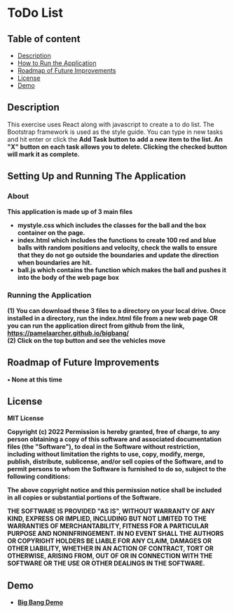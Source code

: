 # ToDo List

## Table of content

- [Description](#description)
- [How to Run the Application](#howtorun)
- [Roadmap of Future Improvements](#roadmap)
- [License](#license)
- [Demo](#demo)

## Description
This exercise uses React along with javascript to create a to do list.  The Bootstrap framework is used as the style guide. You can type in new tasks and hit enter or click the <b>Add Task<b> button to add a new item to the list.  An "X" button on each task allows you to delete.  Clicking the checked button will mark it as complete.

## Setting Up and Running The Application

### About
This application is made up of 3 main files
  - <b>mystyle.css</b> which includes the classes for the ball and the box container on the page.
  - <b>index.html</b> which includes the functions to create 100 red and blue balls with random positions and velocity, check the walls to ensure that they do not go outside the boundaries and update the direction when boundaries are hit.
  - <b>ball.js</b> which contains the function which makes the ball and pushes it into the body of the web page box

### Running the Application
 (1) You can download these 3 files to a directory on your local drive.  Once installed in a directory, run the index.html file from a new web page OR you can run the application direct from github from the link, https://pamelaarcher.github.io/bigbang/  <br />
 (2) Click on the top button and see the vehicles move
 
## Roadmap of Future Improvements
•	None at this time

## License

MIT License

Copyright (c) 2022
Permission is hereby granted, free of charge, to any person obtaining a copy of this software and associated documentation files (the "Software"), to deal in the Software without restriction, including without limitation the rights to use, copy, modify, merge, publish, distribute, sublicense, and/or sell copies of the Software, and to permit persons to whom the Software is furnished to do so, subject to the following conditions:

The above copyright notice and this permission notice shall be included in all copies or substantial portions of the Software.

THE SOFTWARE IS PROVIDED "AS IS", WITHOUT WARRANTY OF ANY KIND, EXPRESS OR IMPLIED, INCLUDING BUT NOT LIMITED TO THE WARRANTIES OF MERCHANTABILITY, FITNESS FOR A PARTICULAR PURPOSE AND NONINFRINGEMENT. IN NO EVENT SHALL THE AUTHORS OR COPYRIGHT HOLDERS BE LIABLE FOR ANY CLAIM, DAMAGES OR OTHER LIABILITY, WHETHER IN AN ACTION OF CONTRACT, TORT OR OTHERWISE, ARISING FROM, OUT OF OR IN CONNECTION WITH THE SOFTWARE OR THE USE OR OTHER DEALINGS IN THE SOFTWARE.


## Demo

* [Big Bang Demo](https://pamelaarcher.github.io/bigbang)
